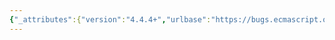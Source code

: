 ```yaml
---
{"_attributes":{"version":"4.4.4+","urlbase":"https://bugs.ecmascript.org/","maintainer":"dherman@mozilla.com"},"bug":{"bug_id":3312,"creation_ts":"2014-11-13 08:34:00 -0800","short_desc":"4.4 Organization of This Specification: Wrong reference 8.5.1 -> 9","delta_ts":"2014-12-07 14:35:03 -0800","product":"Draft for 6th Edition","component":"editorial issue","version":"Rev 28: October 14, 2014 Draft","rep_platform":"All","op_sys":"All","bug_status":"RESOLVED","resolution":"FIXED","priority":"Normal","bug_severity":"normal","everconfirmed":true,"reporter":{"uid":"andrebargull","name":"André Bargull"},"assigned_to":{"uid":"allen","name":"Allen Wirfs-Brock"},"long_desc":[{"commentid":10561,"comment_count":0,"who":{"uid":"andrebargull","name":"André Bargull"},"bug_when":"2014-11-13 08:34:33 -0800","thetext":"4.4  Organization of This Specification, 3rd entry.\n\nChange reference from 8.5.1 to 9."},{"commentid":10794,"comment_count":1,"who":{"uid":"allen","name":"Allen Wirfs-Brock"},"bug_when":"2014-12-05 12:22:17 -0800","thetext":"fixed in rev29 editor's draft"},{"commentid":10875,"comment_count":2,"who":{"uid":"allen","name":"Allen Wirfs-Brock"},"bug_when":"2014-12-07 14:35:03 -0800","thetext":"fixed in rev29"}]}}
---
```

